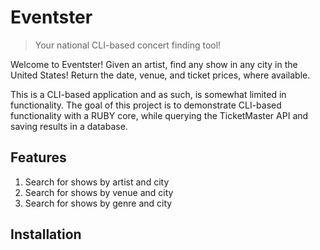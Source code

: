 # Eventster
> Your national CLI-based concert finding tool!

Welcome to Eventster! Given an artist, find any show in any city in the United States! Return the date, venue, and ticket prices, where available.

This is a CLI-based application and as such, is somewhat limited in functionality. The goal of this project is to demonstrate CLI-based functionality with a RUBY core, while querying the TicketMaster API and saving results in a database.

## Features
1. Search for shows by artist and city
2. Search for shows by venue and city
3. Search for shows by genre and city

## Installation
